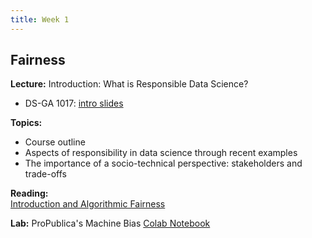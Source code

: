 ```yaml
---
title: Week 1
---
```


## Fairness

**Lecture:** Introduction: What is Responsible Data Science?
* DS-GA 1017: [intro slides](../../../assets/1_Intro_Spring_2025.pdf)

**Topics:**

* Course outline
* Aspects of responsibility in data science through recent examples
* The importance of a socio-technical perspective: stakeholders and trade-offs

**Reading:**  
[Introduction and Algorithmic Fairness](../../../assets/fairness_reader_2025.pdf) 

**Lab:** ProPublica's Machine Bias
[Colab Notebook](https://drive.google.com/file/d/1RtVVABOOtccq0TOmWy3WeTCp2BVeCIyH/view?usp=sharing)

